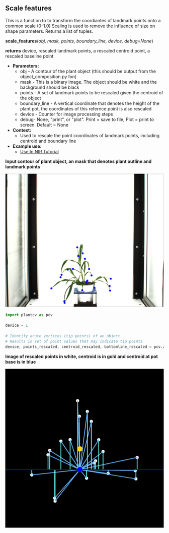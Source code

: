 ## Scale features

This is a function to to transform the coordiantes of landmark points onto a common scale (0-1.0)
Scaling is used to remove the influence of size on shape parameters. Returns a list of tuples.

**scale_features**(*obj, mask, points, boundary_line, device, debug=None*)

**returns** device, rescaled landmark points, a rescaled centroid point, a rescaled baseline point

- **Parameters:**
    - obj - A contour of the plant object (this should be output from the object_composition.py fxn)
    - mask - This is a binary image. The object should be white and the background should be black
    - points - A set of landmark points to be rescaled given the centroid of the object
    - boundary_line - A vertical coordinate that denotes the height of the plant pot, the coordinates of this refernce point is also rescaled
    - device - Counter for image processing steps
    - debug- None, "print", or "plot". Print = save to file, Plot = print to screen. Default = None
- **Context:**
    - Used to rescale the point coordinates of landmark points, including centroid and boundary line
- **Example use:**
    - [Use In NIR Tutorial](nir_tutorial.md)
    
**Input contour of plant object, an mask that denotes plant outline and landmark points**

![Screenshot](img/documentation_images/scale_features/av_output.png)

```python
import plantcv as pcv

device = 1

# Identify acute vertices (tip points) of an object
# Results in set of point values that may indicate tip points
device, points_rescaled, centroid_rescaled, bottomline_rescaled = pcv.acute_vertex(obj, mask, landmark_points, boundary_line, debug='print')
```

**Image of rescaled points in white, centroid is in gold and centroid at pot base is in blue**

![Screenshot](img/documentation_images/scale_features/sf_output.png)